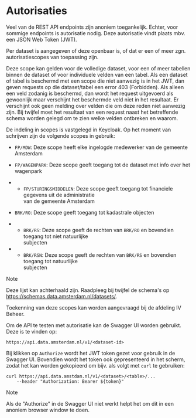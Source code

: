 # Autorisaties

Veel van de REST API endpoints zijn anoniem toegankelijk. Echter, voor
sommige endpoints is autorisatie nodig. Deze autorisatie vindt plaats
mbv. een JSON Web Token (JWT).

Per dataset is aangegeven of deze openbaar is, of dat er een of meer
zgn. autorisatiescopes van toepassing zijn.

Deze scope kan gelden voor de volledige dataset, voor een of meer
tabellen binnen de dataset of voor individuele velden van een tabel. Als
een dataset of tabel is beschermd met een scope die niet aanwezig is in
het JWT, dan geven requests op die dataset/tabel een error 403
(Forbidden). Als alleen een veld zodanig is beschermd, dan wordt het
request uitgevoerd als gewoonlijk maar verschijnt het beschermde veld
niet in het resultaat. Er verschijnt ook geen melding over velden die om
deze reden niet aanwezig zijn. Bij twijfel moet het resultaat van een
request naast het betreffende schema worden gelegd om te zien welke
velden ontbreken en waarom.

De indeling in scopes is vastgelegd in Keycloak. Op het moment van
schrijven zijn de volgende scopes in gebruik:

  - `FP/MDW`: Deze scope heeft elke ingelogde medewerker van de gemeente
    Amsterdam

  - `FP/WAGENPARK`: Deze scope geeft toegang tot de dataset met info
    over het wagenpark

  -   - `FP/STURINGSMIDDELEN`: Deze scope geeft toegang tot financiele
        gegevens uit de administratie  
        van de gemeente Amsterdam

  - `BRK/RO`: Deze scope geeft toegang tot kadastrale objecten

  -   - `BRK/RS`: Deze scope geeft de rechten van `BRK/RO` en bovendien
        toegang tot niet natuurlijke  
        subjecten

  -   - `BRK/RSN`: Deze scope geeft de rechten van `BRK/RS` en bovendien
        toegang tot natuurlijke  
        subjecten

<div class="note">

<div class="title">

Note

</div>

Deze lijst kan achterhaald zijn. Raadpleeg bij twijfel de schema's op
<https://schemas.data.amsterdam.nl/datasets/>.

</div>

Toekenning van deze scopes kan worden aangevraagd bij de afdeling IV
Beheer.

Om de API te testen met autorisatie kan de Swagger UI worden gebruikt.
Deze is te vinden op:

    https://api.data.amsterdam.nl/v1/<dataset-id>

Bij klikken op `Authorize` wordt het JWT token gezet voor gebruik in de
Swagger UI. Bovendien wordt het token ook gepresenteerd in het scherm,
zodat het kan worden gekopieerd om bijv. als volgt met `curl` te
gebruiken:

    curl https://api.data.amstdam.nl/v1/<dataset>/<table>/...
        --header "Authorization: Bearer ${token}"

<div class="note">

<div class="title">

Note

</div>

Als de "Authorize" in de Swagger UI niet werkt helpt het om dit in een
anoniem browser window te doen.

</div>
